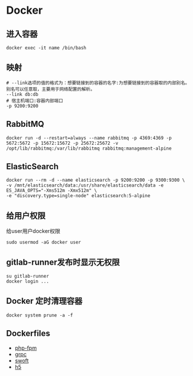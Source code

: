 # Docker

## 进入容器
~~~
docker exec -it name /bin/bash
~~~

## 映射
~~~
# --link选项的值的格式为：想要链接到的容器的名字:为想要链接到的容器取的内部别名。别名可以任意取，主要用于网络配置的解析。
--link db:db
# 宿主机端口:容器内部端口
-p 9200:9200
~~~

## RabbitMQ
~~~
docker run -d --restart=always --name rabbitmq -p 4369:4369 -p 5672:5672 -p 15672:15672 -p 25672:25672 -v /opt/lib/rabbitmq:/var/lib/rabbitmq rabbitmq:management-alpine
~~~

## ElasticSearch
~~~
docker run --rm -d --name elasticsearch -p 9200:9200 -p 9300:9300 \
-v /mnt/elasticsearch/data:/usr/share/elasticsearch/data -e ES_JAVA_OPTS="-Xms512m -Xmx512m" \
-e "discovery.type=single-node" elasticsearch:5-alpine
~~~

## 给用户权限
给user用户docker权限
~~~
sudo usermod -aG docker user
~~~

## gitlab-runner发布时显示无权限
~~~
su gitlab-runner
docker login ...
~~~

## Docker 定时清理容器
~~~
docker system prune -a -f
~~~

## Dockerfiles

- [php-fpm](https://github.com/limingxinleo/note/blob/master/docs/docker/Dockerfiles/fpm.Dockerfile)
- [grpc](https://github.com/limingxinleo/note/blob/master/docs/docker/Dockerfiles/grpc.Dockerfile)
- [swoft](https://github.com/limingxinleo/note/blob/master/docs/docker/Dockerfiles/swoft.Dockerfile)
- [h5](https://github.com/limingxinleo/note/blob/master/docs/docker/Dockerfiles/web.Dockerfile)